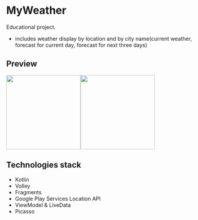 # MyWeather
Educational project.
- includes weather display by location and by city name(current weather, forecast for current day, forecast for next three days)
## Preview
<div style="display: flex; flex-wrap: wrap;">
  <img src="https://www.dropbox.com/s/n8wbvmy1csrjece/myweather_main.jpg?raw=1" width="198" height="auto"/>
	<img src="https://www.dropbox.com/s/dh02j3mwo9f5ha5/myweather_forecast.jpg?raw=1" width="198" height="auto"/>
</div>

## Technologies stack
- Kotlin
- Volley
- Fragments
- Google Play Services Location API
- ViewModel & LiveData
- Picasso
